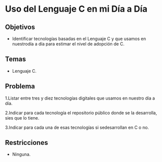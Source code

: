 # Uso del Lenguaje C en mi Día a Día

## Objetivos

+ Identificar  tecnologías  basadas  en  el  Lenguaje  C  y  que  usamos  en  nuestrodía a día para estimar 
el nivel de adopción de C.

## Temas 

+ Lenguaje C.

## Problema

1.Listar entre tres y diez tecnologías digitales que usamos en nuestro día a día.

2.Indicar para cada tecnología el repositorio público donde se la desarrolla, sies que lo tiene.

3.Indicar para cada una de esas tecnologías si sedesarrollan en C o no.

## Restricciones 

+ Ninguna.



